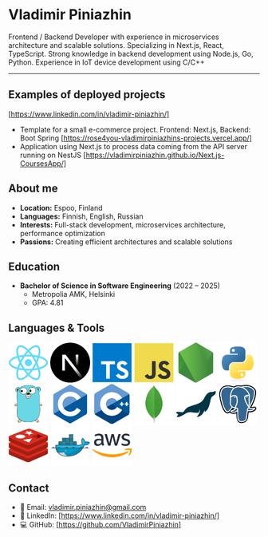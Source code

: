 # Vladimir Piniazhin

Frontend / Backend Developer with experience in microservices architecture and scalable solutions. Specializing in Next.js, React, TypeScript. Strong knowledge in backend development using Node.js, Go, Python. Experience in IoT device development using C/C++

---
## Examples of deployed projects
[https://www.linkedin.com/in/vladimir-piniazhin/]
- Template for a small e-commerce project. Frontend: Next.js, Backend: Boot Spring [https://rose4you-vladimirpiniazhins-projects.vercel.app/]
- Application using Next.js to process data coming from the API server running on NestJS [https://vladimirpiniazhin.github.io/Next.js-CoursesApp/]


## About me
- **Location:** Espoo, Finland
- **Languages:** Finnish, English, Russian
- **Interests:** Full-stack development, microservices architecture, performance optimization
- **Passions:** Creating efficient architectures and scalable solutions


## Education
- **Bachelor of Science in Software Engineering** (2022 – 2025)
  - Metropolia AMK, Helsinki
  - GPA: 4.81

## Languages & Tools  
<div>
  <img src="https://raw.githubusercontent.com/devicons/devicon/master/icons/react/react-original.svg" alt="react" width="80" height="80"/>
  <img src="https://raw.githubusercontent.com/devicons/devicon/master/icons/nextjs/nextjs-original.svg" alt="nextjs" width="80" height="80"/>
  <img src="https://raw.githubusercontent.com/devicons/devicon/master/icons/typescript/typescript-original.svg" alt="typescript" width="80" height="80"/>
  <img src="https://raw.githubusercontent.com/devicons/devicon/master/icons/javascript/javascript-original.svg" alt="javascript" width="80" height="80"/>
  <img src="https://raw.githubusercontent.com/devicons/devicon/master/icons/nodejs/nodejs-original.svg" alt="nodejs" width="80" height="80"/>
  <img src="https://raw.githubusercontent.com/devicons/devicon/master/icons/python/python-original.svg" alt="python" width="80" height="80"/>
  <img src="https://raw.githubusercontent.com/devicons/devicon/master/icons/go/go-original.svg" alt="go" width="80" height="80"/>
  <img src="https://raw.githubusercontent.com/devicons/devicon/master/icons/c/c-original.svg" alt="c" width="80" height="80"/>
  <img src="https://raw.githubusercontent.com/devicons/devicon/master/icons/cplusplus/cplusplus-original.svg" alt="cplusplus" width="80" height="80"/>
  <img src="https://raw.githubusercontent.com/devicons/devicon/master/icons/mongodb/mongodb-original.svg" alt="mongodb" width="80" height="80"/>
  <img src="https://raw.githubusercontent.com/devicons/devicon/master/icons/mariadb/mariadb-original.svg" alt="mariadb" width="80" height="80"/>
  <img src="https://raw.githubusercontent.com/devicons/devicon/master/icons/postgresql/postgresql-original.svg" alt="postgresql" width="80" height="80"/>
  <img src="https://raw.githubusercontent.com/devicons/devicon/master/icons/redis/redis-original.svg" alt="redis" width="80" height="80"/>
  <img src="https://raw.githubusercontent.com/devicons/devicon/master/icons/docker/docker-original.svg" alt="docker" width="80" height="80"/>
  <img src="https://github.com/devicons/devicon/blob/v2.16.0/icons/amazonwebservices/amazonwebservices-original-wordmark.svg" alt="aws" width="80" height="80"/>
</div>

## Contact
- 📧 Email: vladimir.piniazhin@gmail.com
- 🔗 LinkedIn: [https://www.linkedin.com/in/vladimir-piniazhin/]
- 💻 GitHub: [https://github.com/VladimirPiniazhin] 
